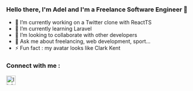 ### Hello there, I'm Adel and I'm a Freelance Software Engineer 👋

- 🔭 I’m currently working on a Twitter clone with ReactTS
- 🌱 I’m currently learning Laravel
- 👯 I’m looking to collaborate with other developers
- 💬 Ask me about freelancing, web development, sport...
- ⚡ Fun fact : my avatar looks like Clark Kent

### Connect with me :

[<img align="left" alt="linkedin logo" width="25px" scr="https://cdn-icons-png.flaticon.com/512/174/174857.png" />][linkedin]


[linkedin]: https://www.linkedin.com/in/adel-razzok/
